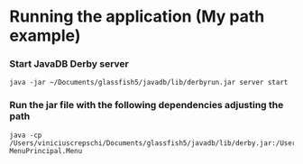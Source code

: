 # Running the application (My path example)

### Start JavaDB Derby server
 ```
 java -jar ~/Documents/glassfish5/javadb/lib/derbyrun.jar server start
 ```

### Run the jar file with the following dependencies adjusting the path
 ```    
 java -cp /Users/viniciuscrepschi/Documents/glassfish5/javadb/lib/derby.jar:/Users/viniciuscrepschi/Documents/glassfish5/javadb/lib/derbyclient.jar:/Users/viniciuscrepschi/Documents/glassfish5/javadb/lib/derbynet.jar:/Users/viniciuscrepschi/Documents/databases/clientes:/Users/viniciuscrepschi/NetBeansProjects/CadastroClientes/dist/CadastroClientes.jar MenuPrincipal.Menu
 ```
